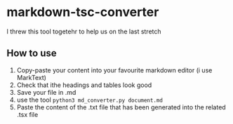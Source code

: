 # markdown-tsc-converter
I threw this tool togetehr to help us on the last stretch
## How to use 
1) Copy-paste your content into your favourite markdown editor (i use MarkText)
2) Check that ithe headings and tables look good
3) Save your file in .md
4) use the tool `python3 md_converter.py document.md`
5) Paste the content of the .txt file that has been generated into the related .tsx file
   
